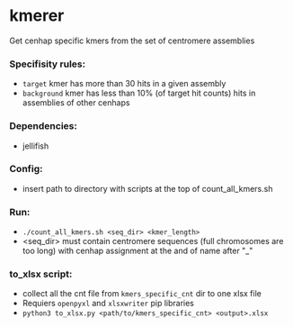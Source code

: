 # kmerer

Get cenhap specific kmers from the set of centromere assemblies

### Specifisity rules: 
- `target` kmer has more than 30 hits in a given assembly
- `background` kmer has less than 10% (of target hit counts) hits in assemblies of other cenhaps

### Dependencies:
- jellifish

### Config:
- insert path to directory with scripts at the top of count_all_kmers.sh

### Run:
- `./count_all_kmers.sh <seq_dir> <kmer_length>`
- <seq_dir> must contain centromere sequences (full chromosomes are too long) with cenhap assignment at the and of name after "_"

### to_xlsx script:
- collect all the cnt file from `kmers_specific_cnt` dir to one xlsx file
- Requiers `openpyxl` and `xlsxwriter` pip libraries 
- `python3 to_xlsx.py <path/to/kmers_specific_cnt> <output>.xlsx`
